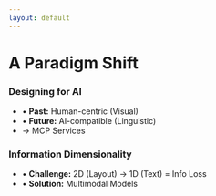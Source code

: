 ```yaml
---
layout: default
---
```


# A Paradigm Shift

<div class="grid grid-cols-2 gap-8 mt-12">
  <div class="p-6 bg-blue-50 rounded-lg">
    <h3 class="text-xl font-semibold mb-3">Designing for AI</h3>
    <ul class="mt-4 space-y-2">
      <li>• <strong>Past:</strong> Human-centric (Visual)</li>
      <li>• <strong>Future:</strong> AI-compatible (Linguistic)</li>
      <li class="mt-4">→ MCP Services</li>
    </ul>
  </div>
  
  <div class="p-6 bg-purple-50 rounded-lg">
    <h3 class="text-xl font-semibold mb-3">Information Dimensionality</h3>
    <ul class="mt-4 space-y-2">
      <li>• <strong>Challenge:</strong> 2D (Layout) → 1D (Text) = Info Loss</li>
      <li class="mt-4">• <strong>Solution:</strong> Multimodal Models</li>
    </ul>
  </div>
</div> 